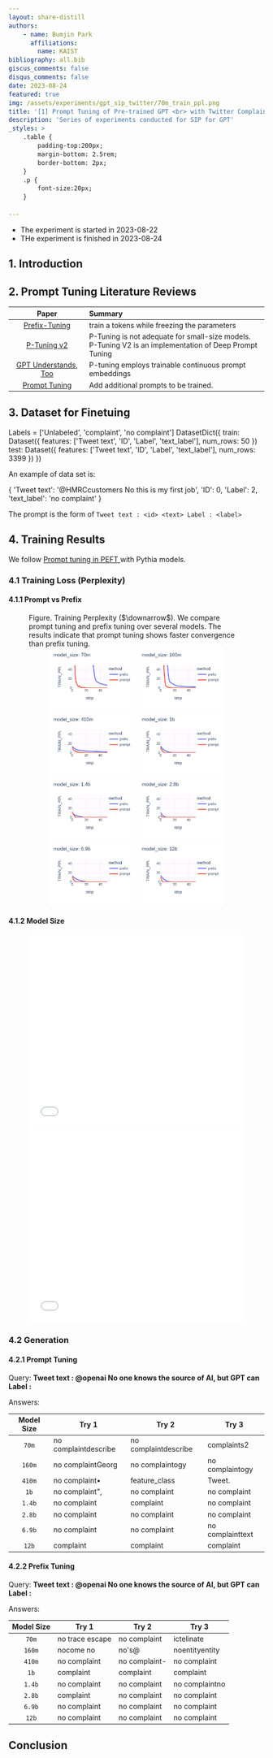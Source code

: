 ```yaml
---
layout: share-distill
authors: 
    - name: Bumjin Park
      affiliations:
        name: KAIST
bibliography: all.bib
giscus_comments: false
disqus_comments: false
date: 2023-08-24
featured: true
img: /assets/experiments/gpt_sip_twitter/70m_train_ppl.png
title: '[1] Prompt Tuning of Pre-trained GPT <br> with Twitter Complaints Dataset '
description: 'Series of experiments conducted for SIP for GPT'
_styles: >
    .table {
        padding-top:200px;
        margin-bottom: 2.5rem;
        border-bottom: 2px;
    }
    .p {
        font-size:20px;
    }

---
```


* The experiment is started in 2023-08-22
* THe experiment is finished in 2023-08-24


## 1. Introduction




## 2. Prompt Tuning Literature Reviews

|Paper  |Summary  |
|:-:| :--|
[Prefix-Tuning](https://aclanthology.org/2021.acl-long.353/)  | train a tokens while freezing the parameters
[P-Tuning v2](https://arxiv.org/pdf/2110.07602.pdf) | P-Tuning is not adequate for small-size models. <br> P-Tuning V2 is an implementation of Deep Prompt Tuning 
[GPT Understands, Too](https://arxiv.org/abs/2103.10385)| P-tuning employs trainable continuous prompt embeddings
[Prompt Tuning](https://arxiv.org/abs/2104.08691) | Add additional prompts to be trained.


## 3. Dataset for Finetuing 


<d-code block language="python">
Labels = ['Unlabeled', 'complaint', 'no complaint']
DatasetDict({
    train: Dataset({
        features: ['Tweet text', 'ID', 'Label', 'text_label'],
        num_rows: 50
    })
    test: Dataset({
        features: ['Tweet text', 'ID', 'Label', 'text_label'],
        num_rows: 3399
    })
})
</d-code>

An example of data set is: 

<d-code block language="python">
{
    'Tweet text': '@HMRCcustomers No this is my first job',
    'ID': 0,
    'Label': 2,
    'text_label': 'no complaint'
}
</d-code>


The prompt is the form of  `Tweet text : <id> <text> Label : <label>`


## 4. Training Results 


We follow [Prompt tuning in PEFT ](https://github.com/huggingface/peft/blob/main/examples/causal_language_modeling/peft_prefix_tuning_clm.ipynb) with Pythia models. 


###  4.1 Training Loss (Perplexity)


#### 4.1.1 Prompt vs Prefix


<figure>
<figcaption>
Figure. Training Perplexity ($\downarrow$). We compare prompt tuning and prefix tuning over several models. The results indicate that prompt tuning shows faster convergence than prefix tuning. 
</figcaption>
<center>
<img src="/assets/experiments/gpt_sip_twitter/70m_train_ppl.png" style="width:40%">
<img src="/assets/experiments/gpt_sip_twitter/160m_train_ppl.png" style="width:40%">
<img src="/assets/experiments/gpt_sip_twitter/410m_train_ppl.png" style="width:40%">
<img src="/assets/experiments/gpt_sip_twitter/1b_train_ppl.png" style="width:40%">
<img src="/assets/experiments/gpt_sip_twitter/1.4b_train_ppl.png" style="width:40%">
<img src="/assets/experiments/gpt_sip_twitter/2.8b_train_ppl.png" style="width:40%">
<img src="/assets/experiments/gpt_sip_twitter/6.9b_train_ppl.png" style="width:40%">
<img src="/assets/experiments/gpt_sip_twitter/12b_train_ppl.png" style="width:40%">
</center>
</figure>

#### 4.1.2 Model Size

<figure>
<iframe src="{{ '/assets/plotly/prompt_train_ppl.html'  relative_url }}" frameborder='0' scrolling='no' height="380px" width="100%"  style="border:0px dashed grey; padding-bottom:0px"></iframe>
<iframe src="{{ '/assets/plotly/prefix_train_ppl.html'  relative_url }}" frameborder='0' scrolling='no' height="380px" width="100%" style="border:0px dashed grey;"></iframe>
</figure>



### 4.2 Generation

#### 4.2.1 Prompt Tuning

Query: **Tweet text : @openai No one knows the source of AI, but GPT can Label :**

Answers:

|Model Size| Try 1|Try 2|Try 3| 
|:-:|---|---|---|
|`70m`|no complaintdescribe|no complaintdescribe|complaints2|
|`160m`|no complaintGeorg|no complaintogy|no complaintogy|
|`410m`|no complaint•|feature_class|Tweet.|
|`1b`|no complaint",|no complaint|no complaint|
|`1.4b`|no complaint|complaint|no complaint|
|`2.8b`|no complaint|no complaint|no complaint|
|`6.9b`|no complaint|no complaint|no complainttext|
|`12b`|complaint|complaint|complaint|

#### 4.2.2 Prefix Tuning 

Query: **Tweet text : @openai No one knows the source of AI, but GPT can Label :**

Answers:


|Model Size| Try 1|Try 2|Try 3| 
|:-:|---|---|---|
|`70m`|no trace escape|no complaint        |ictelinate|
|`160m`|nocome no|no's@|noentityentity|
|`410m`|no complaint|no complaint-|no complaint|
|`1b`|complaint|complaint|complaint|
|`1.4b`|no complaint|no complaint|no complaintno|
|`2.8b`|complaint|no complaint|no complaint|
|`6.9b`|no complaint|no complaint|no complaint|
|`12b`|no complaint|no complaint|no complaint|


## Conclusion 